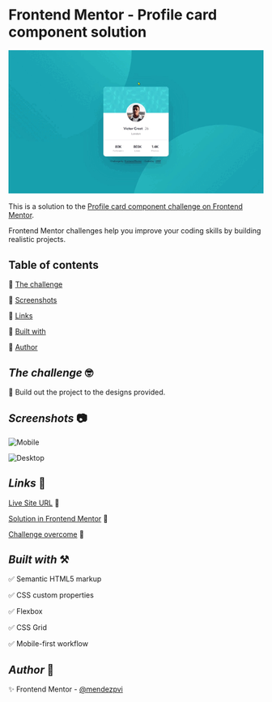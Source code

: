 # Frontend Mentor - Profile card component solution

![Profile card](./assets/video/sample.gif)

This is a solution to the [Profile card component challenge on Frontend Mentor](https://www.frontendmentor.io/challenges/profile-card-component-cfArpWshJ).

Frontend Mentor challenges help you improve your coding skills by building realistic projects.

## Table of contents

🔳 [The challenge](#the-challenge-nerd_face)

🔳 [Screenshots](#screenshots-camera)

🔳 [Links](#links-link)

🔳 [Built with](#built-with-hammer_and_pick)

🔳 [Author](#author-beginner)

## *The challenge* :nerd_face: 

🎯 Build out the project to the designs provided.

## *Screenshots* :camera:

![Mobile](./assets/screenshot/mobile.avif)

![Desktop](./assets/screenshot/desktop.avif)

## *Links* :link:

[Live Site URL](https://mendezpvi.github.io/fm-profile-card-component/) 👀

[Solution in Frontend Mentor](https://www.frontendmentor.io/solutions/profile-card-component-nvv0YnrwU5) 👀

[Challenge overcome](https://github.com/mendezpvi/frontend-mentor-challenges) 👀

## *Built with* :hammer_and_pick:

✅ Semantic HTML5 markup

✅ CSS custom properties

✅ Flexbox

✅ CSS Grid

✅ Mobile-first workflow

## *Author* :beginner:

✨ Frontend Mentor - [@mendezpvi](https://www.frontendmentor.io/profile/mendezpvi)

